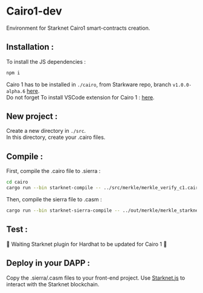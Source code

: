 # Cairo1-dev
 Environment for Starknet Cairo1 smart-contracts creation.

## Installation :

To install the JS dependencies :
```bash
npm i
```

Cairo 1 has to be installed in `./cairo`, from Starkware repo, branch `v1.0.0-alpha.6` [here](https://github.com/starkware-libs/cairo/tree/v1.0.0-alpha.6).  
Do not forget To install VSCode extension for Cairo 1 : [here](https://github.com/starkware-libs/cairo/tree/v1.0.0-alpha.6/vscode-cairo).

## New project :

Create a new directory in `./src`.  
In this directory, create your .cairo files.

## Compile :

First, compile the .cairo file to .sierra :
```bash
cd cairo
cargo run --bin starknet-compile -- ../src/merkle/merkle_verify_c1.cairo ../out/merkle/merkle_starknet.sierra
```

Then, compile the sierra file to .casm :
```bash
cargo run --bin starknet-sierra-compile -- ../out/merkle/merkle_starknet.sierra ../out/merkle/merkle_starknet.casm
```

## Test :

🚧 Waiting Starknet plugin for Hardhat to be updated for Cairo 1 🚧
 
## Deploy in your DAPP :

Copy the .sierra/.casm files to your front-end project. Use [Starknet.js](https://www.starknetjs.com/) to interact with the Starknet blockchain.
